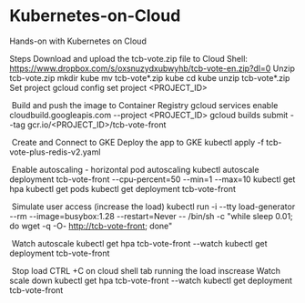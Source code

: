 # Kubernetes-on-Cloud
Hands-on with Kubernetes on Cloud

Steps
Download and upload the tcb-vote.zip file to Cloud Shell:
https://www.dropbox.com/s/oxsnuzydxubwyhb/tcb-vote-en.zip?dl=0
Unzip tcb-vote.zip
mkdir kube
mv tcb-vote*.zip kube
cd kube
unzip tcb-vote*.zip
Set project
gcloud config set project <PROJECT_ID>

​
Build and push the image to Container Registry
gcloud services enable cloudbuild.googleapis.com --project <PROJECT_ID>
gcloud builds submit --tag gcr.io/<PROJECT_ID>/tcb-vote-front

​
Create and Connect to GKE
Deploy the app to GKE
kubectl apply -f tcb-vote-plus-redis-v2.yaml

​
Enable autoscaling - horizontal pod autoscaling
kubectl autoscale deployment tcb-vote-front --cpu-percent=50 --min=1 --max=10
kubectl get hpa
kubectl get pods
kubectl get deployment tcb-vote-front

​
Simulate user access (increase the load)
kubectl run -i --tty load-generator --rm --image=busybox:1.28 --restart=Never -- /bin/sh -c "while sleep 0.01; do wget -q -O- <http://tcb-vote-front>; done"

​
Watch autoscale
kubectl get hpa tcb-vote-front --watch
kubectl get deployment tcb-vote-front

​
Stop load
CTRL +C on cloud shell tab running the load inscrease
Watch scale down
kubectl get hpa tcb-vote-front --watch
kubectl get deployment tcb-vote-front

